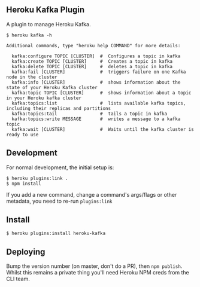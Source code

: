 ## Heroku Kafka Plugin

A plugin to manage Heroku Kafka.

```
$ heroku kafka -h

Additional commands, type "heroku help COMMAND" for more details:

  kafka:configure TOPIC [CLUSTER]  #  Configures a topic in kafka
  kafka:create TOPIC [CLUSTER]     #  Creates a topic in kafka
  kafka:delete TOPIC [CLUSTER]     #  deletes a topic in kafka
  kafka:fail [CLUSTER]             #  triggers failure on one Kafka node in the cluster
  kafka:info [CLUSTER]             #  shows information about the state of your Heroku Kafka cluster
  kafka:topic TOPIC [CLUSTER]      #  shows information about a topic in your Heroku kafka cluster
  kafka:topics:list                #  lists available kafka topics, including their replicas and partitions
  kafka:topics:tail                #  tails a topic in kafka
  kafka:topics:write MESSAGE       #  writes a message to a kafka topic
  kafka:wait [CLUSTER]             #  Waits until the kafka cluster is ready to use
```

## Development

For normal development, the initial setup is: 
``` sh-session
$ heroku plugins:link .
$ npm install
```

If you add a new command, change a command's args/flags or other metadata, you need to re-run `plugins:link`

## Install

``` sh-session
$ heroku plugins:install heroku-kafka
```

## Deploying

Bump the version number (on master, don't do a PR), then `npm publish`.
Whilst this remains a private thing you'll need Heroku NPM creds from the CLI team.
